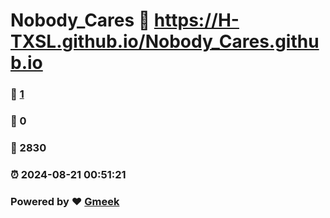 # Nobody_Cares :link: https://H-TXSL.github.io/Nobody_Cares.github.io 
### :page_facing_up: [1](https://H-TXSL.github.io/Nobody_Cares.github.io/tag.html) 
### :speech_balloon: 0 
### :hibiscus: 2830 
### :alarm_clock: 2024-08-21 00:51:21 
### Powered by :heart: [Gmeek](https://github.com/Meekdai/Gmeek)
